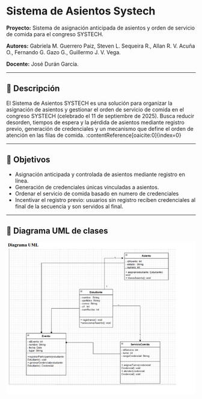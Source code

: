 # Sistema de Asientos Systech


**Proyecto:** Sistema de asignación anticipada de asientos y orden de servicio de comida para el congreso SYSTECH.

**Autores:** Gabriela M. Guerrero Paiz, Steven L. Sequeira R., Allan R. V. Acuña O., Fernando G. Gazo G., Guillermo J. V. Vega.  

**Docente:** José Durán García.  

---

## 📌 Descripción
El Sistema de Asientos SYSTECH es una solución para organizar la asignación de asientos y gestionar el orden de servicio de comida en el congreso SYSTECH (celebrado el 11 de septiembre de 2025). Busca reducir desorden, tiempos de espera y la pérdida de asientos mediante registro previo, generación de credenciales y un mecanismo que define el orden de atención en las filas de comida. :contentReference[oaicite:0]{index=0}

---

## 🎯 Objetivos
- Asignación anticipada y controlada de asientos mediante registro en línea.
- Generación de credenciales únicas vinculadas a asientos.
- Ordenar el servicio de comida basado en numero de credenciales
- Incentivar el registro previo: usuarios sin registro reciben credenciales al final de la secuencia y son servidos al final.

---

## 📁 Diagrama UML de clases
![Diagrama UML](./images/DiagramaUML.png)
